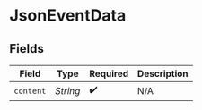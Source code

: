 # JsonEventData


## Fields

| Field              | Type               | Required           | Description        |
| ------------------ | ------------------ | ------------------ | ------------------ |
| `content`          | *String*           | :heavy_check_mark: | N/A                |